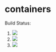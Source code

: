 # containers

Build Status:

1. [![](https://github.com/sam9807/containers-project/workflows/tests-fibonacci/badge.svg)](https://github.com/sam9807/containers-project/actions?query=workflow%3Atests-fibonacci)
1. [![](https://github.com/sam9807/containers-project/workflows/tests-range/badge.svg)](https://github.com/sam9807/containers-project/actions?query=workflow%3Atests-range)
1. [![](https://github.com/sam9807/containers-project/workflows/tests-unicode/badge.svg)](https://github.com/sam9807/containers-project/actions?query=workflow%3Atests-unicode)
